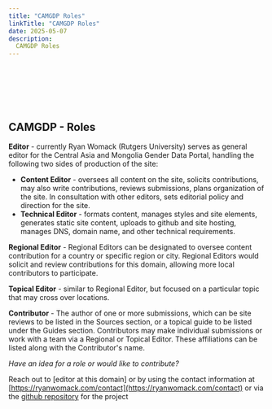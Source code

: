 ```yaml
---
title: "CAMGDP Roles"
linkTitle: "CAMGDP Roles"
date: 2025-05-07
description:
  CAMGDP Roles
---
```


<pre>
 
 
 
 
 
</pre>

## CAMGDP - Roles

<p>

**Editor** - currently Ryan Womack (Rutgers University) serves as general editor for the Central Asia and Mongolia Gender Data Portal, handling the following two sides of production of the site:

- **Content Editor** - oversees all content on the site, solicits contributions, may also write contributions, reviews submissions, plans organization of the site. In consultation with other editors, sets editorial policy and direction for the site.
- **Technical Editor** - formats content, manages styles and site elements, generates static site content, uploads to github and site hosting, manages DNS, domain name, and other technical requirements.

**Regional Editor** - Regional Editors can be designated to oversee content contribution for a country or specific region or city. Regional Editors would solicit and review contributions for this domain, allowing more local contributors to participate.

**Topical Editor** - similar to Regional Editor, but focused on a particular topic that may cross over locations.

**Contributor** - The author of one or more submissions, which can be site reviews to be listed in the Sources section, or a topical guide to be listed under the Guides section. Contributors may make individual submissions or work with a team via a Regional or Topical Editor.  These affiliations can be listed along with the Contributor's name.

_Have an idea for a role or would like to contribute?_  

Reach out to \[editor at this domain\] or by using the contact information at [https://ryanwomack.com/contact](https://ryanwomack.com/contact) or via the [github repository](https://github.com/ryandata/camgdp_docsy) for the project

</p>
